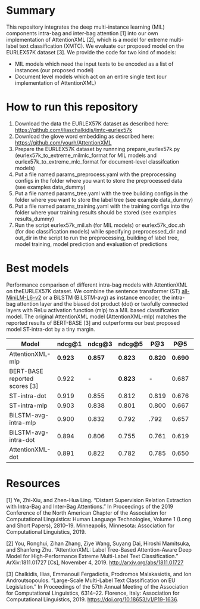 # Summary
This repository integrates the deep multi-instance learning (MIL) components intra-bag and inter-bag attention [1] into our own implementation of AttentionXML [2], which is a model for extreme multi-label text classification (XMTC). We evaluate our proposed model on the EURLEX57K dataset [3]. We provide the code for two kind of models:
- MIL models which need the input texts to be encoded as a list of instances (our proposed model)
- Document level models which act on an entire single text (our implementation of AttentionXML)

# How to run this repository

1. Download the data the EURLEX57K dataset as described here: https://github.com/iliaschalkidis/lmtc-eurlex57k
2. Download the glove word embedding as described here: https://github.com/yourh/AttentionXML
2. Prepare the EURLEX57K dataset by runnning prepare_eurlex57k.py (eurlex57k_to_extreme_milmlc_format for MIL models and eurlex57k_to_extreme_mlc_format for document-level classifcation models)
3. Put a file named params_preprocess.yaml with the preprocessing configs in the folder where you want to store the preprocessed data (see examples data_dummy)
4. Put a file named params_tree.yaml with the tree building configs in the folder where you want to store the label tree (see example data_dummy)
5. Put a file named params_training.yaml with the training configs into the folder where your training results should be stored (see examples results_dummy)
6. Run the script eurlex57k_mil.sh (for MIL models) or eurlex57k_doc.sh (for doc classification models) while specifying preprocessed_dir and out_dir in the script to run the preprocessing, building of label tree, model training, model prediction and evaluation of predictions


# Best models

Performance comparison of different intra-bag models with AttentionXML on theEURLEX57K dataset. We combine the  sentence transformer (ST) 
[all-MiniLM-L6-v2](https://huggingface.co/sentence-transformers/all-MiniLM-L6-v2) or a BiLSTM (BiLSTM-avg) as instance encoder, the intra-bag attention layer and the biased dot product (dot) or twofully connected layers with ReLu activation function (mlp) to a MIL based classification model. The original AttentionXML model (AttentionXML-mlp) matches the reported results of BERT-BASE [3] and outperforms our best proposed model ST-intra-dot by a tiny margin.


|Model|ndcg@1|ndcg@3|ndcg@5|P@3|P@5|F@1|F@3|F@5|
|---|---|---|---|---|---|---|---|---|
|AttentionXML-mlp |**0.923**|**0.857**|**0.823**|**0.820**|**0.690**|0.340|**0.648**|**0.705**|
|BERT-BASE reported scores [3]|0.922|-|**0.823**|-|0.687|**0.341**|-|0.703|
|ST-intra-dot|0.919|0.855|0.812|0.819|0.676|0.339|0.648|0.691|
|ST-intra-mlp|0.903|0.838|0.801|0.800|0.667|0.335|0.634|0.682|
|BiLSTM-avg-intra-mlp|0.900|0.832|0.792|.792|0.657|0.334|0.629|0.673|
|BiLSTM-avg-intra-dot|0.894|0.806|0.755|0.761|0.619|0.331|0.599|0.631|
|AttentionXML-dot|0.891|0.822|0.782|0.785|0.650|0.328|0.620|0.665|


# Resources

[1] Ye, Zhi-Xiu, and Zhen-Hua Ling. “Distant Supervision Relation Extraction with Intra-Bag and Inter-Bag Attentions.” In Proceedings of the 2019 Conference of the North American Chapter of the Association for Computational Linguistics: Human Language Technologies, Volume 1 (Long and Short Papers), 2810–19. Minneapolis, Minnesota: Association for Computational Linguistics, 2019. ​

[2] You, Ronghui, Zihan Zhang, Ziye Wang, Suyang Dai, Hiroshi Mamitsuka, and Shanfeng Zhu. “AttentionXML: Label Tree-Based Attention-Aware Deep Model for High-Performance Extreme Multi-Label Text Classification.” ArXiv:1811.01727 [Cs], November 4, 2019. http://arxiv.org/abs/1811.01727​

[3] Chalkidis, Ilias, Emmanouil Fergadiotis, Prodromos Malakasiotis, and Ion Androutsopoulos. “Large-Scale Multi-Label Text Classification on EU Legislation.” In Proceedings of the 57th Annual Meeting of the Association for Computational Linguistics, 6314–22. Florence, Italy: Association for Computational Linguistics, 2019. https://doi.org/10.18653/v1/P19-1636.